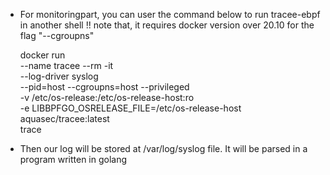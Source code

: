 * For monitoringpart, you can user the command below to run tracee-ebpf in another shell
 !! note that, it requires docker version over 20.10 for the flag "--cgroupns"

  docker run \
  --name tracee --rm -it \
  --log-driver syslog \
  --pid=host --cgroupns=host --privileged \
  -v /etc/os-release:/etc/os-release-host:ro \
  -e LIBBPFGO_OSRELEASE_FILE=/etc/os-release-host \
  aquasec/tracee:latest \
  trace

* Then our log will be stored at /var/log/syslog file. It will be parsed in a program written in golang
